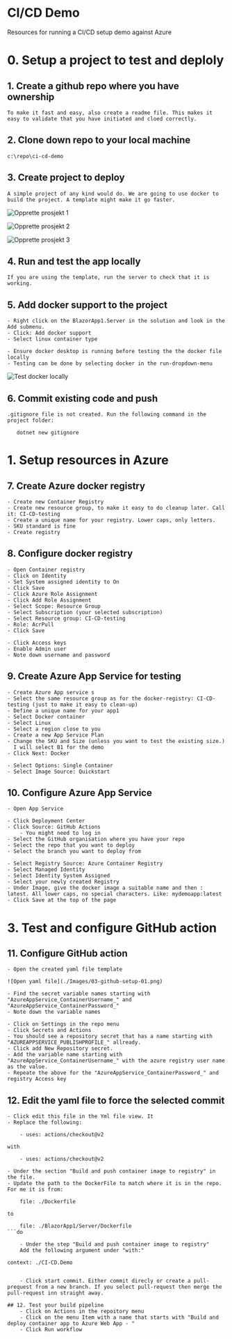 # CI/CD Demo
Resources for running a CI/CD setup demo against Azure


# 0. Setup a project to test and deploly

## 1. Create a github repo where you have ownership
    To make it fast and easy, also create a readme file. This makes it easy to validate that you have initiated and cloed correctly. 

## 2. Clone down repo to your local machine
    c:\repo\ci-cd-demo

## 3. Create project to deploy
    A simple project of any kind would do. We are going to use docker to build the project. A template might make it go faster. 

![Opprette prosjekt 1](/Images/01-create-project-01.jpg)

![Opprette prosjekt 2](/Images/01-create-project-02.jpg)

![Opprette prosjekt 3](/Images/01-create-project-03.jpg)


## 4. Run and test the app locally
    If you are using the template, run the server to check that it is working. 

## 5. Add docker support to the project
    - Right click on the BlazorApp1.Server in the solution and look in the Add submenu.
    - Click: Add docker support
    - Select linux container type
    
    - Ensure docker desktop is running before testing the the docker file locally
    - Testing can be done by selecting docker in the run-dropdown-menu

![Test docker locally](/Images/02-testing-docker-01.jpg)


## 6. Commit existing code and push
    .gitignore file is not created. Run the following command in the project folder:   
```
   dotnet new gitignore
```

# 1. Setup resources in Azure 

## 7. Create Azure docker registry
    - Create new Container Registry
    - Create new resource group, to make it easy to do cleanup later. Call it: CI-CD-testing
    - Create a unique name for your registry. Lower caps, only letters. 
    - SKU standard is fine
    - Create registry

## 8. Configure docker registry
    - Open Container registry
    - Click on Identity
    - Set System assigned identity to On
    - Click Save
    - Click Azure Role Assignment
    - Click Add Role Assignment
    - Select Scope: Resource Group
    - Select Subscription (your selected subscription)
    - Select Resource group: CI-CD-testing
    - Role: AcrPull
    - Click Save

    - Click Access keys
    - Enable Admin user
    - Note down username and password


## 9. Create Azure App Service for testing
    - Create Azure App service s
    - Select the same resource group as for the docker-registry: CI-CD-testing (just to make it easy to clean-up)
    - Define a unique name for your app1
    - Select Docker container
    - Select Linux
    - Select a region close to you
    - Create a new App Service Plan
    - Change the SKU and Size (unless you want to test the existing size.)
      I will select B1 for the demo
    - Click Next: Docker

    - Select Options: Single Container
    - Select Image Source: Quickstart


## 10. Configure Azure App Service
    - Open App Service
    
    - Click Deployment Center
    - Click Source: GitHub Actions
        - You might need to log in
    - Select the GitHub organisation where you have your repo
    - Select the repo that you want to deploy
    - Select the branch you want to deploy from
    
    - Select Registry Source: Azure Container Registry
    - Select Managed Identity
    - Select Identity System Assigned
    - Select your newly created Registry
    - Under Image, give the docker image a suitable name and then : latest. All lower caps, no special characters. Like: mydemoapp:latest
    - Click Save at the top of the page


# 3. Test and configure GitHub action

## 11. Configure GitHub action 
    - Open the created yaml file template

    ![Open yaml file](./Images/03-github-setup-01.png)

    - Find the secret variable names starting with "AzureAppService_ContainerUsername_" and "AzureAppService_ContainerPassword_"
    - Note down the variable names
    
    - Click on Settings in the repo menu
    - Click Secrets and Actions
    - You should see a repository secret that has a name starting with "AZUREAPPSERVICE_PUBLISHPROFILE_" allready. 
    - Click add New Repository secret. 
    - Add the variable name starting with "AzureAppService_ContainerUsername_" with the azure registry user name as the value. 
    - Repeate the above for the "AzureAppService_ContainerPassword_" and registry Access key


## 12. Edit the yaml file to force the selected commit
    - Click edit this file in the Yml file view. It
    - Replace the following:

```
    - uses: actions/checkout@v2 
```

    with

```
    - uses: actions/checkout@v2 
```

    - Under the section "Build and push container image to registry" in the file. 
    - Update the path to the DockerFile to match where it is in the repo. For me it is from: 


```
    file: ./Dockerfile
```

    to

```
    file: ./BlazorApp1/Server/Dockerfile
```do
    
    - Under the step "Build and push container image to registry"
    Add the following argument under "with:"

``` 
    context: ./CI-CD.Demo
``` 

    - Click start commit. Either commit direcly or create a pull-prequest from a new branch. If you select pull-request then merge the pull-request inn straight away. 

## 12. Test your build pipeline
    - Click on Actions in the repoitory menu
    - Click on the menu Item with a name that starts with "Build and deploy container app to Azure Web App - "
    - Click Run workflow


